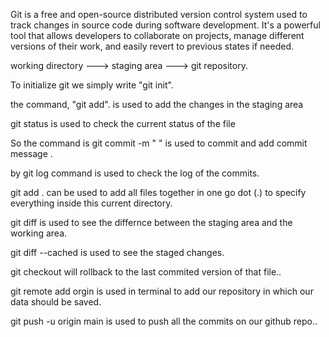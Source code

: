 Git is a free and open-source distributed version control system used to track changes in source code during software development. It's a powerful tool that allows developers to collaborate on projects, manage different versions of their work, and easily revert to previous states if needed.

working directory ---> staging area ---> git repository.


 To initialize git we simply write "git init".

the command, "git add". is used to add the changes in the staging area

git status is used to check the current status of the file

So the command is git commit -m " " is used to commit and add commit message .

by git log command is used to check the log of the commits.

git add .  can be used to add all files together in one go 
dot (.) to specify everything inside this current directory.

git diff <file name> is used to see the differnce between the staging area and the working area.

git diff --cached <file name> is used to see the staged changes.

git checkout<file name> will rollback to the last commited version of that file..

git remote add orgin <github url> is used in terminal to add our repository in which our data should be saved.

git push -u origin main is used to push all the commits on our github repo..

